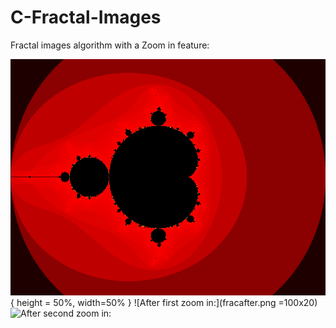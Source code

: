 # C-Fractal-Images

Fractal images algorithm with a Zoom in feature: 


![Before zoom in:](fracbefore.png) { height = 50%, width=50% }
![After first zoom in:](fracafter.png =100x20)
![After second zoom in:](fracafter1.png=100x20) 
